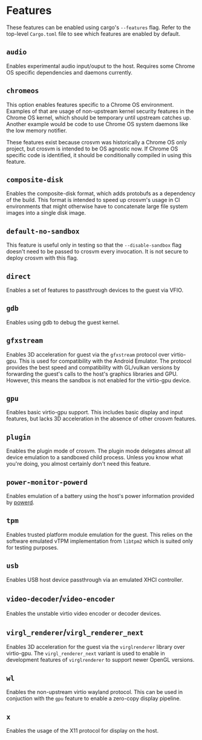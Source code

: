# Features

These features can be enabled using cargo's `--features` flag. Refer to the top-level `Cargo.toml`
file to see which features are enabled by default.

## `audio`

Enables experimental audio input/ouput to the host. Requires some Chrome OS specific dependencies
and daemons currently.

## `chromeos`

This option enables features specific to a Chrome OS environment. Examples of that are usage of
non-upstream kernel security features in the Chrome OS kernel, which should be temporary until
upstream catches up. Another example would be code to use Chrome OS system daemons like the low
memory notifier.

These features exist because crosvm was historically a Chrome OS only project, but crosvm is
intended to be OS agnostic now. If Chrome OS specific code is identified, it should be conditionally
compiled in using this feature.

## `composite-disk`

Enables the composite-disk format, which adds protobufs as a dependency of the build. This format is
intended to speed up crosvm's usage in CI environments that might otherwise have to concatenate
large file system images into a single disk image.

## `default-no-sandbox`

This feature is useful only in testing so that the `--disable-sandbox` flag doesn't need to be
passed to crosvm every invocation. It is not secure to deploy crosvm with this flag.

## `direct`

Enables a set of features to passthrough devices to the guest via VFIO.

## `gdb`

Enables using gdb to debug the guest kernel.

## `gfxstream`

Enables 3D acceleration for guest via the `gfxstream` protocol over virtio-gpu. This is used for
compatibility with the Android Emulator. The protocol provides the best speed and compatibility with
GL/vulkan versions by forwarding the guest's calls to the host's graphics libraries and GPU.
However, this means the sandbox is not enabled for the virtio-gpu device.

## `gpu`

Enables basic virtio-gpu support. This includes basic display and input features, but lacks 3D
acceleration in the absence of other crosvm features.

## `plugin`

Enables the plugin mode of crosvm. The plugin mode delegates almost all device emulation to a
sandboxed child process. Unless you know what you're doing, you almost certainly don't need this
feature.

## `power-monitor-powerd`

Enables emulation of a battery using the host's power information provided by
[powerd](https://chromium.googlesource.com/chromiumos/platform2/+/HEAD/power_manager/README.md).

## `tpm`

Enables trusted platform module emulation for the guest. This relies on the software emulated vTPM
implementation from `libtpm2` which is suited only for testing purposes.

## `usb`

Enables USB host device passthrough via an emulated XHCI controller.

## `video-decoder`/`video-encoder`

Enables the unstable virtio video encoder or decoder devices.

## `virgl_renderer`/`virgl_renderer_next`

Enables 3D acceleration for the guest via the `virglrenderer` library over virtio-gpu. The
`virgl_renderer_next` variant is used to enable in development features of `virglrenderer` to
support newer OpenGL versions.

## `wl`

Enables the non-upstream virtio wayland protocol. This can be used in conjuction with the `gpu`
feature to enable a zero-copy display pipeline.

## `x`

Enables the usage of the X11 protocol for display on the host.
